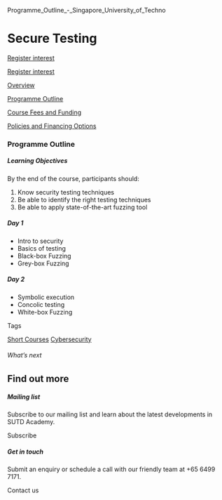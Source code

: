 Programme_Outline_-_Singapore_University_of_Techno



Secure Testing
==============

[Register interest](/admissions/academy/short-courses/short-courses-register-your-interest/?coursename=secure-testing)

[Register interest](/admissions/academy/short-courses/short-courses-register-your-interest/?coursename=secure-testing)

[Overview](/course/secure-testing/#tabs)

[Programme Outline](/course/secure-testing/programme-outline-2/#tabs)

[Course Fees and Funding](/course/secure-testing/course-fees-and-funding/#tabs)

[Policies and Financing Options](/course/secure-testing/policies-and-financing-options/#tabs)

### Programme Outline



##### **Learning Objectives**

By the end of the course, participants should:

1. Know security testing techniques
2. Be able to identify the right testing techniques
3. Be able to apply state-of-the-art fuzzing tool

##### Day 1

* Intro to security
* Basics of testing
* Black-box Fuzzing
* Grey-box Fuzzing

##### Day 2

* Symbolic execution
* Concolic testing
* White-box Fuzzing

Tags

[Short Courses](/admissions/academy/courses-and-modules/?academy-type-course=780)
[Cybersecurity](/admissions/academy/courses-and-modules/?discipline=787)

###### What’s next

Find out more
-------------

##### Mailing list

Subscribe to our mailing list and learn about the latest developments in SUTD Academy.

Subscribe

##### Get in touch

Submit an enquiry or schedule a call with our friendly team at +65 6499 7171.

Contact us

